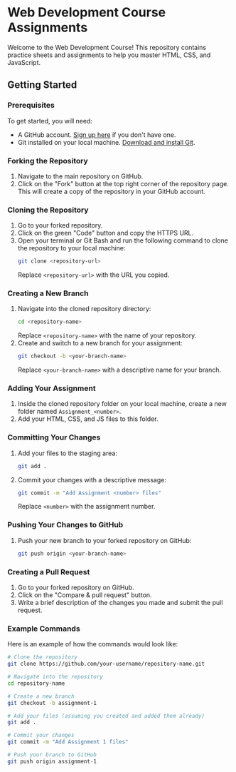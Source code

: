 # Web Development Course Assignments

Welcome to the Web Development Course! This repository contains practice sheets and assignments to help you master HTML, CSS, and JavaScript.

## Getting Started

### Prerequisites

To get started, you will need:
- A GitHub account. [Sign up here](https://github.com/) if you don't have one.
- Git installed on your local machine. [Download and install Git](https://git-scm.com/).

### Forking the Repository

1. Navigate to the main repository on GitHub.
2. Click on the "Fork" button at the top right corner of the repository page. This will create a copy of the repository in your GitHub account.

### Cloning the Repository

1. Go to your forked repository.
2. Click on the green "Code" button and copy the HTTPS URL.
3. Open your terminal or Git Bash and run the following command to clone the repository to your local machine:
    ```bash
    git clone <repository-url>
    ```
    Replace `<repository-url>` with the URL you copied.

### Creating a New Branch

1. Navigate into the cloned repository directory:
    ```bash
    cd <repository-name>
    ```
    Replace `<repository-name>` with the name of your repository.
2. Create and switch to a new branch for your assignment:
    ```bash
    git checkout -b <your-branch-name>
    ```
    Replace `<your-branch-name>` with a descriptive name for your branch.

### Adding Your Assignment

1. Inside the cloned repository folder on your local machine, create a new folder named `Assignment_<number>`.
2. Add your HTML, CSS, and JS files to this folder.

### Committing Your Changes

1. Add your files to the staging area:
    ```bash
    git add .
    ```
2. Commit your changes with a descriptive message:
    ```bash
    git commit -m "Add Assignment <number> files"
    ```
    Replace `<number>` with the assignment number.

### Pushing Your Changes to GitHub

1. Push your new branch to your forked repository on GitHub:
    ```bash
    git push origin <your-branch-name>
    ```

### Creating a Pull Request

1. Go to your forked repository on GitHub.
2. Click on the "Compare & pull request" button.
3. Write a brief description of the changes you made and submit the pull request.

### Example Commands

Here is an example of how the commands would look like:
```bash
# Clone the repository
git clone https://github.com/your-username/repository-name.git

# Navigate into the repository
cd repository-name

# Create a new branch
git checkout -b assignment-1

# Add your files (assuming you created and added them already)
git add .

# Commit your changes
git commit -m "Add Assignment 1 files"

# Push your branch to GitHub
git push origin assignment-1
